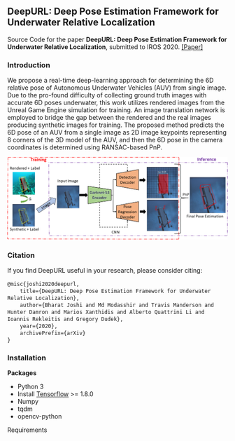 ## DeepURL: Deep Pose Estimation Framework for Underwater Relative Localization
Source Code for the paper  **DeepURL: Deep Pose Estimation Framework for Underwater Relative Localization**, 
submitted to IROS 2020. [[Paper]](https://arxiv.org/abs/2003.05523)

### Introduction
We propose a real-time deep-learning approach for determining the 6D relative pose of Autonomous Underwater  Vehicles (AUV) from single image. 
Due  to  the  pro-found difficulty of collecting ground truth images with accurate 6D poses underwater, this work utilizes 
rendered images from the  Unreal  Game  Engine  simulation  for  training.  An  image translation  network  is  employed  to
bridge  the  gap  between the  rendered  and  the  real  images  producing  synthetic  images for  training.  The  proposed
method  predicts  the  6D  pose  of  an AUV  from  a  single  image  as 2D  image  keypoints  representing 8 
corners  of  the  3D  model  of  the  AUV,  and  then  the  6D pose in the camera coordinates is determined using RANSAC-based  PnP. 

[![Click on Image for Deep URL YouTube Video ](./images/deepcl_pipeline.png)](https://www.youtube.com/watch?v=gh6iDQmETaM)

### Citation
If you find DeepURL useful in your research, please consider citing:

    @misc{joshi2020deepurl,
        title={DeepURL: Deep Pose Estimation Framework for Underwater Relative Localization},
        author={Bharat Joshi and Md Modasshir and Travis Manderson and Hunter Damron and Marios Xanthidis and Alberto Quattrini Li and Ioannis Rekleitis and Gregory Dudek},
        year={2020},
        archivePrefix={arXiv}
    }
    
### Installation
**Packages**
* Python 3
* Install [Tensorflow](https://www.tensorflow.org/install/pip) >= 1.8.0
* Numpy
* tqdm
* opencv-python

Requirements
